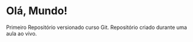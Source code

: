 # Olá, Mundo!
 Primeiro Repositório versionado curso Git.
Repositório criado durante uma aula ao vivo.